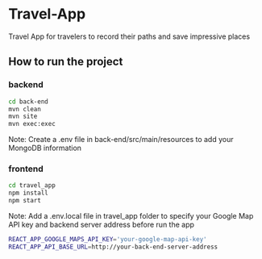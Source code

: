 # Travel-App
Travel App for travelers to record their paths and save impressive places

## How to run the project

### backend
```bash
cd back-end
mvn clean
mvn site
mvn exec:exec
```
Note: Create a .env file in back-end/src/main/resources to add your MongoDB information

### frontend

```bash
cd travel_app
npm install
npm start
```
Note: Add a .env.local file in travel_app folder to specify your Google Map API key and backend server address before run the app
```bash
REACT_APP_GOOGLE_MAPS_API_KEY='your-google-map-api-key'
REACT_APP_API_BASE_URL=http://your-back-end-server-address
```
